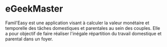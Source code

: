 # eGeekMaster
Famil'Easy est une application visant à calculer la valeur monétaire et temporelle des tâches domestiques et parentales au sein des couples. Elle a pour objectif de faire réaliser l'inégale répartition du travail domestique et parental dans un foyer. 